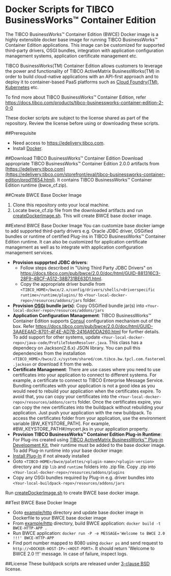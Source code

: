 # Docker Scripts for TIBCO BusinessWorks™ Container Edition 
The TIBCO BusinessWorks™ Container Edition (BWCE) Docker image is a highly extensible docker base image for running TIBCO BusinessWorks™ Container Edition applications. This image can be customized for supported third-party drivers, OSGI bundles, integration with application configuration management systems, application certificate management etc.

TIBCO BusinessWorks(TM) Container Edition allows customers to leverage the power and functionality of TIBCO ActiveMatrix BusinessWorks(TM) in order to build cloud-native applications with an API-first approach and to deploy it to container-based PaaS platforms such as [Cloud Foundry(TM)](http://pivotal.io/platform), [Kubernetes](http://kubernetes.io/) etc.

To find more about TIBCO BusinessWorks™ Container Edition, refer https://docs.tibco.com/products/tibco-businessworks-container-edition-2-0-0

These docker scripts are subject to the license shared as part of the repository. Review the license before using or downloading these scripts.

##Prerequisite
  * Need access to https://edelivery.tibco.com.
  * Install [Docker](https://docs.docker.com/engine/installation/).
    
##Download TIBCO BusinessWorks™ Container Edition
Download appropriate TIBCO BusinessWorks™ Container Edition 2.0.0 artifacts from [https://edelivery.tibco.com](https://edelivery.tibco.com/storefront/eval/tibco-businessworks-container-edition/prod11654.html). It contains TIBCO BusinessWorks™ Container Edition runtime (bwce_cf.zip).
     
##Create BWCE Base Docker Image
   1. Clone this repository onto your local machine.
   2. Locate bwce_cf.zip file from the downloaded artifacts and run [createDockerImage.sh](createDockerImage.sh). This will create BWCE base docker image.

##Extend BWCE Base Docker Image
You can customize base docker iamge to add supported third-party drivers e.g. Oracle JDBC driver, OSGified bundles or runtime of certified Plug-ins in TIBCO BusinessWorks™ Container Edition runtime. It can also be customized for application certificate management as well as to integrate with application configuration management services.
* **Provision suppprted JDBC drivers**:
     * Follow steps described in "Using Third Party JDBC Drivers" on https://docs.tibco.com/pub/bwce/2.0.0/doc/html/GUID-881316C3-28F9-4BCF-A512-38B731BE63D1.html.
     * Copy the appropriate driver bundle from `<TIBCO_HOME>/bwce/2.x/config/drivers/shells/<driverspecific runtime>/runtime/plugins/` to  `<Your-local-docker-repo>/resources/addons/jars` folder. 
* **Provision [OSGi](https://www.osgi.org) bundle jar(s)**: Copy OSGified bundle jar(s) into `<Your-local-docker-repo>/resources/addons/jars`
* **Application Configuration Management**: TIBCO BusinessWorks™ Container Edition supports [Consul](https://www.consul.io/) configuration mechanism out of the box. Refer https://docs.tibco.com/pub/bwce/2.0.0/doc/html/GUID-3AAEE4AD-8701-4F4E-AD7B-2416A9DDA260.html for further details. To add support for other systems, update `<Your-local-docker-repo>/java-code/ProfileTokenResolver.java`. This class has a dependecy on Jackson(2.6.x) JSON library. You can pull this dependencies from the installation `<TIBCO_HOME>/bwce/2.x/system/shared/com.tibco.bw.tpcl.com.fasterxml.jackson` or download it from the web.
* **Certificate Management**: There are use cases where you need to use certificates into your application to connect to different systems. For example, a certificate to connect to TIBCO Enterprise Message Service. Bundling certificates with your application is not a good idea as you would need to rebuild your application when the certificates expire. To avoid that, you can copy your certificates into the `<Your-local-docker-repo>/resources/addons/certs` folder. Once the certificates expire, you can copy the new certificates into the buildpack without rebuilding your application. Just push your application with the new buildpack. To access the certificates folder from your application, use the environment variable [BW_KEYSTORE_PATH]. For example, #BW_KEYSTORE_PATH#/mycert.jks in your application property.
*  **Provision TIBCO BusinessWorks™ Container Edition Plug-in Runtime**: For Plug-ins created using [TIBCO ActiveMatrix BusinessWorks™ Plug-in Development Kit](https://docs.tibco.com/products/tibco-activematrix-businessworks-plug-in-development-kit-6-1-1), their runtime must be added to the base docker image. To add Plug-in runtime into your base docker image:
  * [Install Plug-In](https://docs.tibco.com/pub/bwpdk/6.1.1/doc/html/GUID-0FB70A84-DBF6-4EE6-A6C8-28AC5E4FF1FF.html) if not already installed
  * Goto `<TIBCO-HOME>/bwce/palettes/<plugin-name>/<plugin-version>` directory and  zip `lib` and `runtime` folders into <plugin-name>.zip file. Copy <plugin-name>.zip into `<Your-local-docker-repo>/resources/addons/plugins`
  * Copy any OSGi bundles required by Plug-in e.g. driver bundles into `<Your-local-buildpack-repo>/resources/addons/jars`

Run [createDockerImage.sh](createBuildpack.sh) to create BWCE base docker image.
     
##Test BWCE Base Docker Image
  * Goto [example/http](/example/http) directory and update base docker image in Dockerfile to your BWCE base docker image
  * From [example/http](/example/http) directory, build BWCE application: `docker build -t BWCE-HTTP-APP .`
  * Run BWCE application: `docker run -P -e MESSAGE='Welcome to BWCE 2.0 !!!' BWCE-HTTP-APP`
  * Find port number mapped to 8080 using `docker ps` and send request to `http://<DOCKER-HOST-IP>:<HOST-PORT>`. It should return 'Welcome to BWCE 2.0 !!!' message. In case of failure, inspect logs.

##License
These buildpack scripts are released under [3-clause BSD](License.md) license.
     
